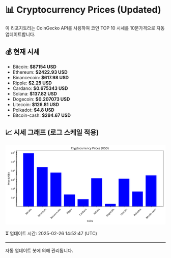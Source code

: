
# 📊 Cryptocurrency Prices (Updated)

이 리포지토리는 CoinGecko API를 사용하여 코인 TOP 10 시세를 10분가격으로 자동 업데이트합니다.

## 💰 현재 시세
- Bitcoin: **$87154 USD**
- Ethereum: **$2422.93 USD**
- Binancecoin: **$617.98 USD**
- Ripple: **$2.25 USD**
- Cardano: **$0.675343 USD**
- Solana: **$137.82 USD**
- Dogecoin: **$0.207073 USD**
- Litecoin: **$126.81 USD**
- Polkadot: **$4.8 USD**
- Bitcoin-cash: **$294.67 USD**

## 📈 시세 그래프 (로그 스케일 적용)
![Crypto Prices](crypto_prices.png)

⏳ 업데이트 시간: 2025-02-26 14:52:47 (UTC)

---
자동 업데이트 봇에 의해 관리됩니다.
